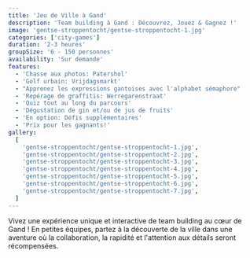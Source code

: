 ```yaml
---
title: 'Jeu de Ville à Gand'
description: 'Team building à Gand : Découvrez, Jouez & Gagnez !'
image: 'gentse-stroppentocht/gentse-stroppentocht-1.jpg'
categories: ['city-games']
duration: '2-3 heures'
groupSize: '6 - 150 personnes'
availability: 'Sur demande'
features:
  - 'Chasse aux photos: Patershol'
  - 'Golf urbain: Vrijdagsmarkt'
  - "Apprenez les expressions gantoises avec l'alphabet sémaphore"
  - 'Repérage de graffitis: Werregarenstraat'
  - 'Quiz tout au long du parcours'
  - 'Dégustation de gin et/ou de jus de fruits'
  - 'En option: Défis supplémentaires'
  - 'Prix pour les gagnants!'
gallery:
  [
    'gentse-stroppentocht/gentse-stroppentocht-1.jpg',
    'gentse-stroppentocht/gentse-stroppentocht-2.jpg',
    'gentse-stroppentocht/gentse-stroppentocht-3.jpg',
    'gentse-stroppentocht/gentse-stroppentocht-4.jpg',
    'gentse-stroppentocht/gentse-stroppentocht-5.jpg',
    'gentse-stroppentocht/gentse-stroppentocht-6.jpg',
    'gentse-stroppentocht/gentse-stroppentocht-7.jpg',
  ]
---
```


Vivez une expérience unique et interactive de team building au cœur de Gand ! En petites équipes, partez à la découverte de la ville dans une aventure où la collaboration, la rapidité et l'attention aux détails seront récompensées.
